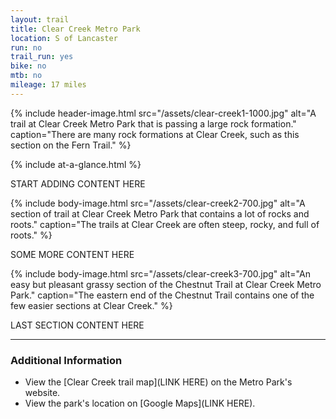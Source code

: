 ```yaml
---
layout: trail
title: Clear Creek Metro Park
location: S of Lancaster
run: no
trail_run: yes
bike: no
mtb: no
mileage: 17 miles
---
```


{% include header-image.html src="/assets/clear-creek1-1000.jpg" alt="A trail at Clear Creek Metro Park that is passing a large rock formation." caption="There are many rock formations at Clear Creek, such as this section on the Fern Trail." %}

{% include at-a-glance.html %}

START ADDING CONTENT HERE

{% include body-image.html src="/assets/clear-creek2-700.jpg" alt="A section of trail at Clear Creek Metro Park that contains a lot of rocks and roots." caption="The trails at Clear Creek are often steep, rocky, and full of roots." %}

SOME MORE CONTENT HERE

{% include body-image.html src="/assets/clear-creek3-700.jpg" alt="An easy but pleasant grassy section of the Chestnut Trail at Clear Creek Metro Park." caption="The eastern end of the Chestnut Trail contains one of the few easier sections at Clear Creek." %}

LAST SECTION CONTENT HERE

---

### Additional Information
* View the [Clear Creek trail map](LINK HERE) on the Metro Park's website.
* View the park's location on [Google Maps](LINK HERE).
